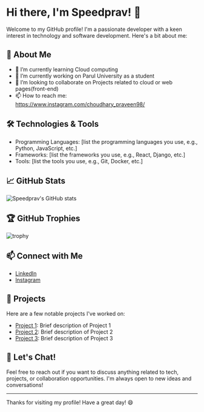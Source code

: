 # Hi there, I'm Speedprav! 👋

Welcome to my GitHub profile! I'm a passionate developer with a keen interest in technology and software development. Here's a bit about me:

## 🚀 About Me
- 🌱 I’m currently learning Cloud computing
- 💼 I’m currently working on Parul University as a student
- 👯 I’m looking to collaborate on Projects related to cloud or web pages(front-end)
- 📫 How to reach me: https://www.instagram.com/choudhary_praveen98/

## 🛠️ Technologies & Tools
- Programming Languages: [list the programming languages you use, e.g., Python, JavaScript, etc.]
- Frameworks: [list the frameworks you use, e.g., React, Django, etc.]
- Tools: [list the tools you use, e.g., Git, Docker, etc.]

## 📈 GitHub Stats
![Speedprav's GitHub stats](https://github-readme-stats.vercel.app/api?username=speedprav&show_icons=true&theme=radical)

## 🏆 GitHub Trophies
![trophy](https://github-profile-trophy.vercel.app/?username=speedprav&theme=onedark)

## 📫 Connect with Me
- [LinkedIn](https://www.linkedin.com/in/pravin-choudhary-427ab9233)
- [Instagram ](https://www.instagram.com/choudhary_praveen98/)

## 📂 Projects
Here are a few notable projects I've worked on:
- [Project 1](https://github.com/speedprav/project1): Brief description of Project 1
- [Project 2](https://github.com/speedprav/project2): Brief description of Project 2
- [Project 3](https://github.com/speedprav/project3): Brief description of Project 3

## 💬 Let's Chat!
Feel free to reach out if you want to discuss anything related to tech, projects, or collaboration opportunities. I'm always open to new ideas and conversations!

---

Thanks for visiting my profile! Have a great day! 😄
